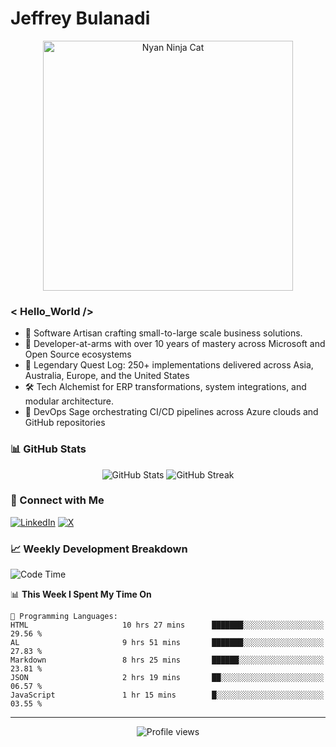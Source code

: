 # Jeffrey Bulanadi

<div align="center">
  <img src="https://www.nyan.cat/cats/nyaninja.gif" alt="Nyan Ninja Cat" width="400"/>
</div>

### < Hello_World />

- 🎨 Software Artisan crafting small-to-large scale business solutions.
- 💼 Developer-at-arms with over 10 years of mastery across Microsoft and Open Source ecosystems
- 🏢 Legendary Quest Log: 250+ implementations delivered across Asia, Australia, Europe, and the United States
- 🛠️ Tech Alchemist for ERP transformations, system integrations, and modular architecture.
- 🔄 DevOps Sage orchestrating CI/CD pipelines across Azure clouds and GitHub repositories

### 📊 GitHub Stats

<div align="center">
  <img src="https://github-readme-stats.vercel.app/api?username=jeffreybulanadi&show_icons=true&theme=tokyonight" alt="GitHub Stats" />
  <img src="https://github-readme-streak-stats.herokuapp.com/?user=jeffreybulanadi&theme=tokyonight" alt="GitHub Streak" />
</div>

### 🤝 Connect with Me

[![LinkedIn](https://img.shields.io/badge/LinkedIn-Connect-blue?style=for-the-badge&logo=linkedin)](https://linkedin.com/in/jeffreybulanadi)
[![X](https://img.shields.io/badge/Twitter-Follow-blue?style=for-the-badge&logo=twitter)](https://x.com/JeffreyBulanadi)

### 📈 Weekly Development Breakdown

<!--START_SECTION:waka-->
![Code Time](http://img.shields.io/badge/Code%20Time-322%20hrs%2043%20mins-blue)

📊 **This Week I Spent My Time On** 

```text
💬 Programming Languages: 
HTML                     10 hrs 27 mins      ███████░░░░░░░░░░░░░░░░░░   29.56 % 
AL                       9 hrs 51 mins       ███████░░░░░░░░░░░░░░░░░░   27.83 % 
Markdown                 8 hrs 25 mins       ██████░░░░░░░░░░░░░░░░░░░   23.81 % 
JSON                     2 hrs 19 mins       ██░░░░░░░░░░░░░░░░░░░░░░░   06.57 % 
JavaScript               1 hr 15 mins        █░░░░░░░░░░░░░░░░░░░░░░░░   03.55 % 
```


<!--END_SECTION:waka-->

---

<div align="center">
  <img src="https://komarev.com/ghpvc/?username=jeffreybulanadi&color=blue&style=flat-square" alt="Profile views" />
</div>
